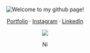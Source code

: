 <p align="center">
  <img src="https://github.com/nicolodiamante/nicolodiamante/assets/48920263/77919c73-8268-4d82-b24d-f3e54f6024db" draggable="false" ondragstart="return false;" alt="Welcome to my github page!" title="Welcome to my github page!" />
</p>

<p align="center">
  <a href="https://www.nicolodiamante.com" alt="Nicol&#242; Diamante Portfolio" title="Nicol&#242; Diamante Portfolio">Portfolio</a> ·
  <a href="https://www.instagram.com/nicolodiamante/" alt="Nicol&#242; Diamante Instagram" title="Nicol&#242; Diamante Instagram">Instagram</a> ·
  <a href="https://www.linkedin.com/in/nicolodiamante/" alt="Nicol&#242; Diamante LinkedIn" title="Nicol&#242; Diamante LinkedIn">LinkedIn</a>
</p>

<p align="center">
  <img src="https://github.com/nicolodiamante/nicolodiamante/assets/48920263/3445ddc4-50f2-4b3b-b4c7-e59fb0ab5797" draggable="false" ondragstart="return false;" />
</p>

<p align="center">
  <a href="https://nicolodiamante.com" target="_blank"><img src="https://github.com/nicolodiamante/nicolodiamante/assets/48920263/8beb689a-79c9-456b-9fe1-e28b13fa24e3" draggable="false" ondragstart="return false;" alt="Nicol&#242; Diamante Portfolio" title="Nicol&#242; Diamante" width="17px" /></a>
</p>
